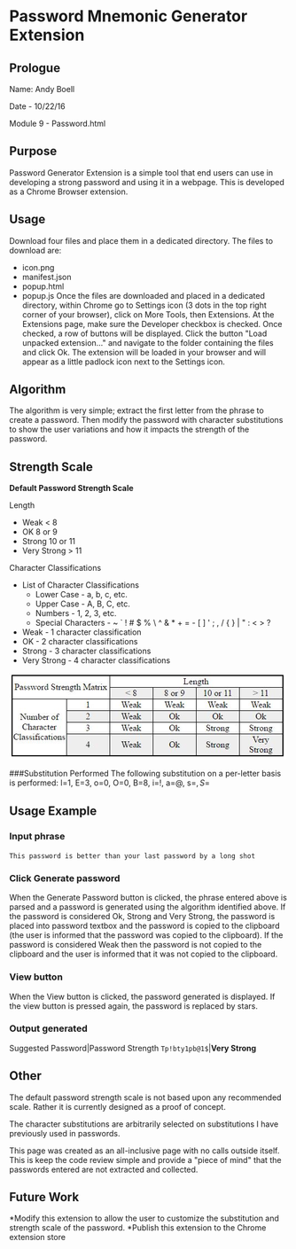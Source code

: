 # Password Mnemonic Generator Extension

## Prologue

Name: Andy Boell

Date - 10/22/16

Module 9 - Password.html

## Purpose

Password Generator Extension is a simple tool that end users can use in developing a strong password and using it in a webpage.  This is developed as a Chrome Browser extension.

## Usage

Download four files and place them in a dedicated directory.  The files to download are:
* icon.png
* manifest.json
* popup.html
* popup.js
Once the files are downloaded and placed in a dedicated directory, within Chrome go to Settings icon (3 dots in the top right corner of your browser), click on More Tools, then Extensions.  At the Extensions page, make sure the Developer checkbox is checked.  Once checked, a row of buttons will be displayed.  Click the button "Load unpacked extension..." and navigate to the folder containing the files and click Ok.  The extension will be loaded in your browser and will appear as a little padlock icon next to the Settings icon.

## Algorithm

The algorithm is very simple; extract the first letter from the phrase to create a password.  Then modify the password with character substitutions to show the user variations and how it impacts the strength of the password.

## Strength Scale
**Default Password Strength Scale**

Length
* Weak < 8
* OK 8 or 9
* Strong 10 or 11
* Very Strong > 11

Character Classifications
* List of Character Classifications
	* Lower Case - a, b, c, etc.
	* Upper Case - A, B, C, etc.
	* Numbers - 1, 2, 3, etc.
	* Special Characters - ~ ` ! # $ % \ ^ & * + = - [ ] ' ; , / { } | " : < > ?
* Weak - 1 character classification
* OK - 2 character classifications
* Strong - 3 character classifications
* Very Strong - 4 character classifications

![Password Strength Matrix](/PasswordStrengthMatrix.JPG)

###Substitution Performed
The following substitution on a per-letter basis is performed: l=1, E=3, o=0, O=0, B=8, i=!, a=@, s=$, S=$

## Usage Example

### Input phrase
`This password is better than your last password by a long shot`

### Click Generate password
When the Generate Password button is clicked, the phrase entered above is parsed and a password is generated using the algorithm identified above.  If the password is considered Ok, Strong and Very Strong, the password is placed into password textbox and the password is copied to the clipboard (the user is informed that the password was copied to the clipboard).  If the password is considered Weak then the password is not copied to the clipboard and the user is informed that it was not copied to the clipboard.

### View button
When the View button is clicked, the password generated is displayed.  If the view button is pressed again, the password is replaced by stars.

### Output generated
Suggested Password|Password Strength
`Tp!bty1pb@1$`|**Very Strong**

## Other

The default password strength scale is not based upon any recommended scale.  Rather it is currently designed as a proof of concept.

The character substitutions are arbitrarily selected on substitutions I have previously used in passwords. 

This page was created as an all-inclusive page with no calls outside itself.  This is keep the code review simple and provide a "piece of mind" that the passwords entered are not extracted and collected.

## Future Work

*Modify this extension to allow the user to customize the substitution and strength scale of the password.
*Publish this extension to the Chrome extension store
